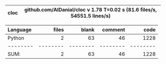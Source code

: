 cloc|github.com/AlDanial/cloc v 1.78  T=0.02 s (81.6 files/s, 54551.5 lines/s)
--- | ---

Language|files|blank|comment|code
:-------|-------:|-------:|-------:|-------:
Python|2|63|46|1228
--------|--------|--------|--------|--------
SUM:|2|63|46|1228
